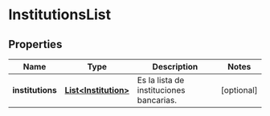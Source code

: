 # InstitutionsList

## Properties
Name | Type | Description | Notes
------------ | ------------- | ------------- | -------------
**institutions** | [**List&lt;Institution&gt;**](Institution.md) | Es la lista de instituciones bancarias. |  [optional]
